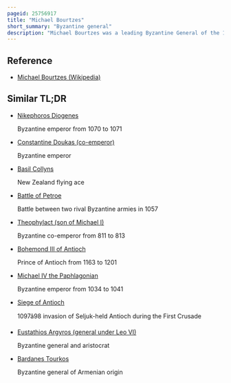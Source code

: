 ```yaml
---
pageid: 25756917
title: "Michael Bourtzes"
short_summary: "Byzantine general"
description: "Michael Bourtzes was a leading Byzantine General of the 10th Century. He became notable for his Capture of Antioch from the Arabs in 969 but fell into Disgrace by Emperor Nikephoros ii Phokas. Resentful at the slight Bourtzes joined the Conspirators who subsequently assassinated Phokas a few Weeks later. Bourtzes Re-Appears in a prominent Role in the civil War between Emperor Basil Ii and the Rebel Bardas Skleros, switching his Allegiance from the Emperor to the Rebel and back again. However he was reappointed as Doux of Antioch by Basil Ii a Post he held until 995 when he was relieved because of his Failures in the War against the Fatimids."
---
```


## Reference

- [Michael Bourtzes (Wikipedia)](https://en.wikipedia.org/?curid=25756917)

## Similar TL;DR

- [Nikephoros Diogenes](/tldr/en/nikephoros-diogenes)

  Byzantine emperor from 1070 to 1071

- [Constantine Doukas (co-emperor)](/tldr/en/constantine-doukas-co-emperor)

  Byzantine emperor

- [Basil Collyns](/tldr/en/basil-collyns)

  New Zealand flying ace

- [Battle of Petroe](/tldr/en/battle-of-petroe)

  Battle between two rival Byzantine armies in 1057

- [Theophylact (son of Michael I)](/tldr/en/theophylact-son-of-michael-i)

  Byzantine co-emperor from 811 to 813

- [Bohemond III of Antioch](/tldr/en/bohemond-iii-of-antioch)

  Prince of Antioch from 1163 to 1201

- [Michael IV the Paphlagonian](/tldr/en/michael-iv-the-paphlagonian)

  Byzantine emperor from 1034 to 1041

- [Siege of Antioch](/tldr/en/siege-of-antioch)

  1097â98 invasion of Seljuk-held Antioch during the First Crusade

- [Eustathios Argyros (general under Leo VI)](/tldr/en/eustathios-argyros-general-under-leo-vi)

  Byzantine general and aristocrat

- [Bardanes Tourkos](/tldr/en/bardanes-tourkos)

  Byzantine general of Armenian origin
